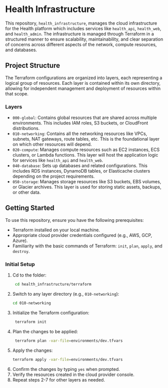# Health Infrastructure

This repository, `health_infrastructure`, manages the cloud infrastructure for the Health platform which includes services like `health_api`, `health_web`, and `health_admin`. The infrastructure is managed through Terraform in a structured manner to ensure scalability, maintainability, and clear separation of concerns across different aspects of the network, compute resources, and databases.

## Project Structure

The Terraform configurations are organized into layers, each representing a logical group of resources. Each layer is contained within its own directory, allowing for independent management and deployment of resources within that scope.

### Layers

- `000-global`: Contains global resources that are shared across multiple environments. This includes IAM roles, S3 buckets, or CloudFront distributions.
- `010-networking`: Contains all the networking resources like VPCs, subnets, NAT gateways, route tables, etc. This is the foundational layer on which other resources will depend.
- `020-compute`: Manages compute resources such as EC2 instances, ECS clusters, or Lambda functions. This layer will host the application logic for services like `health_api` and `health_web`.
- `040-database`: Sets up databases and related configurations. This includes RDS instances, DynamoDB tables, or Elasticache clusters depending on the project requirements.
- `050-storage`: Manages storage resources like S3 buckets, EBS volumes, or Glacier archives. This layer is used for storing static assets, backups, or other data.

## Getting Started

To use this repository, ensure you have the following prerequisites:

- Terraform installed on your local machine.
- Appropriate cloud provider credentials configured (e.g., AWS, GCP, Azure).
- Familiarity with the basic commands of Terraform: `init`, `plan`, `apply`, and `destroy`.

### Initial Setup

1. Cd to the folder:
   ```bash
    cd health_infrastructure/terraform
    ```
2. Switch to any layer directory (e.g., `010-networking`):
   ```bash
   cd 010-networking
   ```
3. Initialize the Terraform configuration:
   ```bash
    terraform init
    ```
4. Plan the changes to be applied:
    ```bash
     terraform plan -var-file=environments/dev.tfvars
     ```
5. Apply the changes:
    ```bash
    terraform apply -var-file=environments/dev.tfvars
    ``` 
6. Confirm the changes by typing `yes` when prompted.
7. Verify the resources created in the cloud provider console.
8. Repeat steps 2-7 for other layers as needed.